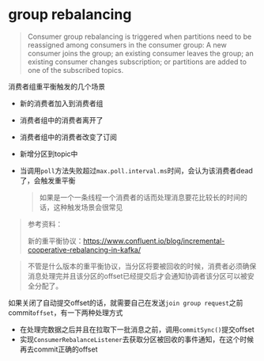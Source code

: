 # group rebalancing

> Consumer group rebalancing is triggered when partitions need to be reassigned among consumers in the consumer group: A new consumer joins the group; an existing consumer leaves the group; an existing consumer changes subscription; or partitions are added to one of the subscribed topics.

消费者组重平衡触发的几个场景

- 新的消费者加入到消费者组

- 消费者组中的消费者离开了

- 消费者组中的消费者改变了订阅

- 新增分区到topic中

- 当调用`poll`方法失败超过`max.poll.interval.ms`时间，会认为该消费者dead了，会触发重平衡

  > 如果是一个一条线程一个消费者的话而处理消息要花比较长的时间的话，这种触发场景会很常见



> 参考资料：
>
> 新的重平衡协议：https://www.confluent.io/blog/incremental-cooperative-rebalancing-in-kafka/



> 不管是什么版本的重平衡协议，当分区将要被回收的时候，消费者必须确保消息处理完并且该分区的offset已经提交后才会通知协调者该分区可以被安全分配了。



如果关闭了自动提交offset的话，就需要自己在发送`join group request`之前commit`offset`，有一下两种处理方式

- 在处理完数据之后并且在拉取下一批消息之前，调用`commitSync()`提交offset
- 实现`ConsumerRebalanceListener`去获取分区被回收的事件通知，在这个时候再去commit正确的offset






